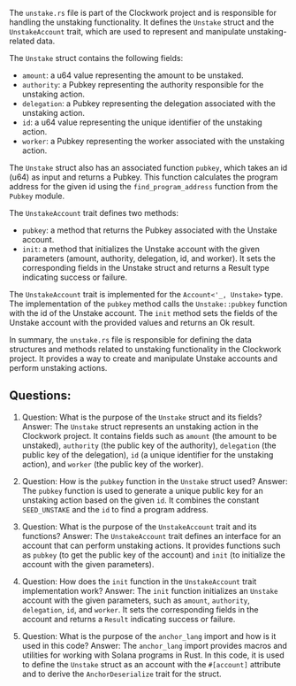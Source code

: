 The `unstake.rs` file is part of the Clockwork project and is responsible for handling the unstaking functionality. It defines the `Unstake` struct and the `UnstakeAccount` trait, which are used to represent and manipulate unstaking-related data.

The `Unstake` struct contains the following fields:

- `amount`: a u64 value representing the amount to be unstaked.
- `authority`: a Pubkey representing the authority responsible for the unstaking action.
- `delegation`: a Pubkey representing the delegation associated with the unstaking action.
- `id`: a u64 value representing the unique identifier of the unstaking action.
- `worker`: a Pubkey representing the worker associated with the unstaking action.

The `Unstake` struct also has an associated function `pubkey`, which takes an id (u64) as input and returns a Pubkey. This function calculates the program address for the given id using the `find_program_address` function from the `Pubkey` module.

The `UnstakeAccount` trait defines two methods:

- `pubkey`: a method that returns the Pubkey associated with the Unstake account.
- `init`: a method that initializes the Unstake account with the given parameters (amount, authority, delegation, id, and worker). It sets the corresponding fields in the Unstake struct and returns a Result type indicating success or failure.

The `UnstakeAccount` trait is implemented for the `Account<'_, Unstake>` type. The implementation of the `pubkey` method calls the `Unstake::pubkey` function with the id of the Unstake account. The `init` method sets the fields of the Unstake account with the provided values and returns an Ok result.

In summary, the `unstake.rs` file is responsible for defining the data structures and methods related to unstaking functionality in the Clockwork project. It provides a way to create and manipulate Unstake accounts and perform unstaking actions.

## Questions:

1. Question: What is the purpose of the `Unstake` struct and its fields?
   Answer: The `Unstake` struct represents an unstaking action in the Clockwork project. It contains fields such as `amount` (the amount to be unstaked), `authority` (the public key of the authority), `delegation` (the public key of the delegation), `id` (a unique identifier for the unstaking action), and `worker` (the public key of the worker).

2. Question: How is the `pubkey` function in the `Unstake` struct used?
   Answer: The `pubkey` function is used to generate a unique public key for an unstaking action based on the given `id`. It combines the constant `SEED_UNSTAKE` and the `id` to find a program address.

3. Question: What is the purpose of the `UnstakeAccount` trait and its functions?
   Answer: The `UnstakeAccount` trait defines an interface for an account that can perform unstaking actions. It provides functions such as `pubkey` (to get the public key of the account) and `init` (to initialize the account with the given parameters).

4. Question: How does the `init` function in the `UnstakeAccount` trait implementation work?
   Answer: The `init` function initializes an `Unstake` account with the given parameters, such as `amount`, `authority`, `delegation`, `id`, and `worker`. It sets the corresponding fields in the account and returns a `Result` indicating success or failure.

5. Question: What is the purpose of the `anchor_lang` import and how is it used in this code?
   Answer: The `anchor_lang` import provides macros and utilities for working with Solana programs in Rust. In this code, it is used to define the `Unstake` struct as an account with the `#[account]` attribute and to derive the `AnchorDeserialize` trait for the struct.
